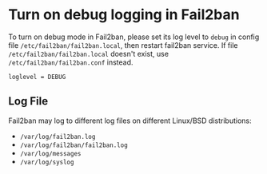 # Turn on debug logging in Fail2ban

To turn on debug mode in Fail2ban, please set its log level to `debug` in
config file `/etc/fail2ban/fail2ban.local`, then restart fail2ban service.
If file `/etc/fail2ban/fail2ban.local` doesn't exist, use
`/etc/fail2ban/fail2ban.conf` instead.

```
loglevel = DEBUG
```

## Log File

Fail2ban may log to different log files on different Linux/BSD distributions:

- `/var/log/fail2ban.log`
- `/var/log/fail2ban/fail2ban.log`
- `/var/log/messages`
- `/var/log/syslog`

